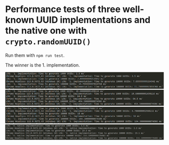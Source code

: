 # Performance tests of three well-known UUID implementations and the native one with `crypto.randomUUID()`

Run them with `npm run test`.

The winner is the 1. implementation.

![Screenshot](https://raw.githubusercontent.com/ova2/frontend-tooling-tutorial/master/typescript-playground/uuid-perf-test/uuid-perf-test1.png)
![Screenshot](https://raw.githubusercontent.com/ova2/frontend-tooling-tutorial/master/typescript-playground/uuid-perf-test/uuid-perf-test2.png)
![Screenshot](https://raw.githubusercontent.com/ova2/frontend-tooling-tutorial/master/typescript-playground/uuid-perf-test/uuid-perf-test3.png)
![Screenshot](https://raw.githubusercontent.com/ova2/frontend-tooling-tutorial/master/typescript-playground/uuid-perf-test/uuid-perf-test4.png)